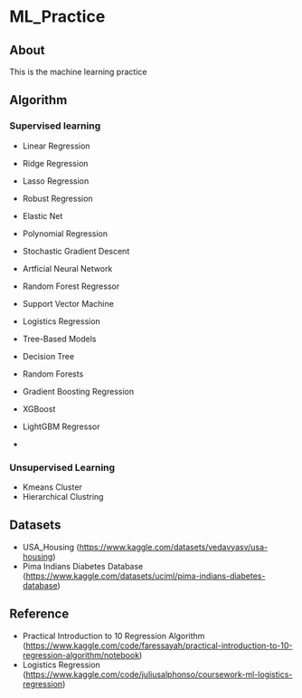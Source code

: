 # ML_Practice


## About

This is the machine learning practice

## Algorithm

### Supervised learning
- Linear Regression
- Ridge Regression
- Lasso Regression
- Robust Regression
- Elastic Net
- Polynomial Regression
- Stochastic Gradient Descent
- Artficial Neural Network
- Random Forest Regressor
- Support Vector Machine

- Logistics Regression
- Tree-Based Models
- Decision Tree
- Random Forests
- Gradient Boosting Regression
- XGBoost
- LightGBM Regressor
- 
### Unsupervised Learning
- Kmeans Cluster
- Hierarchical Clustring



## Datasets

- USA_Housing (https://www.kaggle.com/datasets/vedavyasv/usa-housing)
- Pima Indians Diabetes Database (https://www.kaggle.com/datasets/uciml/pima-indians-diabetes-database)

## Reference

- Practical Introduction to 10 Regression Algorithm (https://www.kaggle.com/code/faressayah/practical-introduction-to-10-regression-algorithm/notebook)
- Logistics Regression (https://www.kaggle.com/code/juliusalphonso/coursework-ml-logistics-regression)
